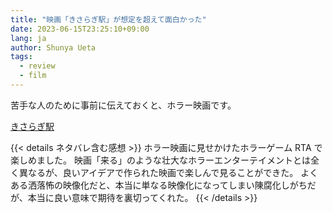 ```yaml
---
title: "映画「きさらぎ駅」が想定を超えて面白かった"
date: 2023-06-15T23:25:10+09:00
lang: ja
author: Shunya Ueta
tags:
  - review
  - film
---
```


苦手な人のために事前に伝えておくと、ホラー映画です。

[きさらぎ駅](https://amzn.to/3NtXZem)

{{< details ネタバレ含む感想 >}}
ホラー映画に見せかけたホラーゲーム RTA で楽しめました。
映画「来る」のような壮大なホラーエンターテイメントとは全く異なるが、良いアイデアで作られた映画で楽しんで見ることができた。
よくある洒落怖の映像化だと、本当に単なる映像化になってしまい陳腐化しがちだが、本当に良い意味で期待を裏切ってくれた。
{{< /details >}}
